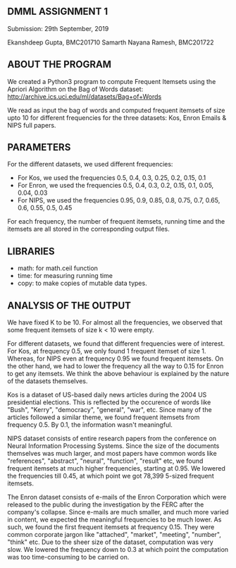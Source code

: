 ## DMML ASSIGNMENT 1
Submission: 29th September, 2019

Ekanshdeep Gupta, BMC201710
Samarth Nayana Ramesh, BMC201722

## ABOUT THE PROGRAM

We created a Python3 program to compute Frequent Itemsets using the Apriori Algorithm on the Bag of Words dataset: http://archive.ics.uci.edu/ml/datasets/Bag+of+Words

We read as input the bag of words and computed frequent itemsets of size upto 10 for different frequencies for the three datasets: Kos, Enron Emails & NIPS full papers.

## PARAMETERS

For the different datasets, we used different frequencies:

- For Kos, we used the frequencies 0.5, 0.4, 0.3, 0.25, 0.2, 0.15, 0.1
- For Enron, we used the frequencies 0.5, 0.4, 0.3, 0.2, 0.15, 0.1, 0.05, 0.04, 0.03
- For NIPS, we used the frequencies 0.95, 0.9, 0.85, 0.8, 0.75, 0.7, 0.65, 0.6, 0.55, 0.5, 0.45

For each frequency, the number of frequent itemsets, running time and the itemsets are all stored in the corresponding output files.

## LIBRARIES

- math: for math.ceil function
- time: for measuring running time
- copy: to make copies of mutable data types.

## ANALYSIS OF THE OUTPUT

We have fixed K to be 10. For almost all the frequencies, we observed that some frequent itemsets of size k < 10 were empty. 

For different datasets, we found that different frequencies were of interest. For Kos, at frequency 0.5, we only found 1 frequent itemset of size 1. Whereas, for NIPS even at frequency 0.95 we found frequent itemsets. On the other hand, we had to lower the frequency all the way to 0.15 for Enron to get any itemsets. We think the above behaviour is explained by the nature of the datasets themselves.

Kos is a dataset of US-based daily news articles during the 2004 US presidential elections. This is reflected by the occurence of words like "Bush", "Kerry", "democracy", "general", "war", etc. Since many of the articles followed a similar theme, we found frequent itemsets from frequency 0.5. By 0.1, the information wasn't meaningful.

NIPS dataset consists of entire research papers from the conference on Neural Information Processing Systems. Since the size of the documents themselves was much larger, and most papers have common words like "references", "abstract", "neural", "function", "result" etc, we found frequent itemsets at much higher frequencies, starting at 0.95. We lowered the frequencies till 0.45, at which point we got 78,399 5-sized frequent itemsets. 

The Enron dataset consists of e-mails of the Enron Corporation which were released to the public during the investigation by the FERC after the company's collapse. Since e-mails are much smaller, and much more varied in content, we expected the meaningful frequencies to be much lower. As such, we found the first frequent itemsets at frequency 0.15. They were common corporate jargon like "attached", "market", "meeting", "number", "think" etc. Due to the sheer size of the dataset, computation was very slow. We lowered the frequency down to 0.3 at which point the computation was too time-consuming to be carried on.
